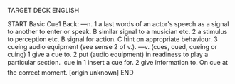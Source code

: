 TARGET DECK
ENGLISH

START
Basic
Cue1
Back: —n. 1 a last words of an actor's speech as a signal to another to enter or speak. B similar signal to a musician etc. 2 a stimulus to perception etc. B signal for action. C hint on appropriate behaviour. 3 cueing audio equipment (see sense 2 of v.). —v. (cues, cued, cueing or cuing) 1 give a cue to. 2 put (audio equipment) in readiness to play a particular section.  cue in 1 insert a cue for. 2 give information to. On cue at the correct moment. [origin unknown]
END
